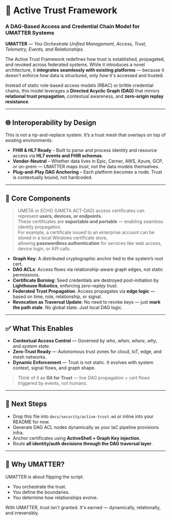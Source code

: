 
# 🔐 Active Trust Framework

### A DAG-Based Access and Credential Chain Model for UMATTER Systems

**UMATTER** — *You Orchestrate Unified Management, Access, Trust, Telemetry, Events, and Relationships.*

The Active Trust Framework redefines how trust is established, propagated, and revoked across federated systems. While it introduces a novel architecture, it **integrates seamlessly with existing platforms** — because it doesn't enforce *how* data is structured, only *how* it's accessed and trusted.

Instead of static role-based access models (RBAC) or brittle credential chains, this model leverages a **Directed Acyclic Graph (DAG)** that mirrors **relational trust propagation**, contextual awareness, and **zero-origin replay resistance**.

---

## 🌐 Interoperability by Design

This is not a rip-and-replace system. It’s a trust mesh that overlays on top of existing environments:

- **FHIR & HL7 Ready** – Built to parse and process identity and resource access via **HL7 events and FHIR schemas**.
- **Vendor-Neutral** – Whether data lives in Epic, Cerner, AWS, Azure, GCP, or on-prem — UMATTER maps *trust*, not the data models themselves.
- **Plug-and-Play DAG Anchoring** – Each platform becomes a node. Trust is contextually bound, not hardcoded.

---

## 🔑 Core Components

> UMETA or ECHO (UMETA ACT-DAG) access certificates can represent **users, devices, or endpoints**.  
> These certificates are **exportable and portable** — enabling seamless identity propagation.  
> For example, a certificate issued to an enterprise account can be stored in a local Windows certificate store,  
> allowing **passwordless authentication** for services like web access, device login, or API calls.

- **Graph Key**: A distributed cryptographic anchor tied to the system’s root cert.
- **DAG ACLs**: Access flows via relationship-aware graph edges, not static permissions.
- **Certificate Burning**: Seed credentials are destroyed post-initiation by **Lighthouse Robotics**, enforcing *zero-replay trust*.
- **Federated Trust Propagation**: Access propagates via **edge logic** — based on time, role, relationship, or signal.
- **Revocation as Traversal Update**: No need to revoke keys — just **mark the path stale**. No global state. Just local DAG logic.

---

## ✅ What This Enables

- **Contextual Access Control** — Governed by *who*, *when*, *where*, *why*, and *system state*.
- **Zero-Trust Ready** — Autonomous trust zones for cloud, IoT, edge, and mesh networks.
- **Dynamic Enforcement** — Trust is not static. It evolves with system context, signal flows, and graph shape.

> Think of it as **Git for Trust** — live DAG propagation + cert flows triggered by events, not humans.

---

## 🚀 Next Steps

- Drop this file into `docs/security/active-trust.md` or inline into your README for now.
- Generate DAG ACL nodes dynamically as your IaC pipeline provisions infra.
- Anchor certificates using **ActiveShell + Graph Key injection**.
- Route **all identity/auth decisions through the DAG traversal layer**.

---

## 🧠 Why UMATTER?

UMATTER is about flipping the script.

- You orchestrate the trust.
- You define the boundaries.
- You determine how relationships evolve.

With UMATTER, trust isn't granted. It's earned — dynamically, relationally, and irreversibly.
